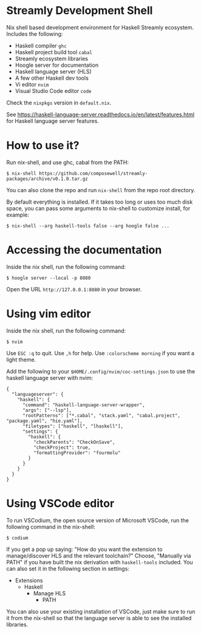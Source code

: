 # Streamly Development Shell

Nix shell based development environment for Haskell Streamly
ecosystem. Includes the following:

* Haskell compiler `ghc`
* Haskell project build tool `cabal`
* Streamly ecosystem libraries
* Hoogle server for documentation
* Haskell language server (HLS)
* A few other Haskell dev tools
* Vi editor `nvim`
* Visual Studio Code editor `code`

Check the `nixpkgs` version in `default.nix`.

See https://haskell-language-server.readthedocs.io/en/latest/features.html for
Haskell language server features.

# How to use it?

Run nix-shell, and use ghc, cabal from the PATH:

```
$ nix-shell https://github.com/composewell/streamly-packages/archive/v0.1.0.tar.gz
```

You can also clone the repo and run `nix-shell` from the repo root directory.

By default everything is installed. If it takes too long or uses too
much disk space, you can pass some arguments to nix-shell to customize
install, for example:

```
$ nix-shell --arg haskell-tools false --arg hoogle false ...
```

# Accessing the documentation

Inside the nix shell, run the following command:

```
$ hoogle server --local -p 8080
```

Open the URL `http://127.0.0.1:8080` in your browser.

# Using vim editor

Inside the nix shell, run the following command:

```
$ nvim
```

Use `ESC :q` to quit.
Use `,h` for help.
Use `:colorscheme morning` if you want a light theme.

Add the following to your `$HOME/.config/nvim/coc-settings.json` to use the
haskell language server with nvim:

```
{
  "languageserver": {
    "haskell": {
      "command": "haskell-language-server-wrapper",
      "args": ["--lsp"],
      "rootPatterns": ["*.cabal", "stack.yaml", "cabal.project", "package.yaml", "hie.yaml"],
      "filetypes": ["haskell", "lhaskell"],
      "settings": {
        "haskell": {
          "checkParents": "CheckOnSave",
          "checkProject": true,
          "formattingProvider": "fourmolu"
        }
      }
    }
  }
}
```

# Using VSCode editor

To run VSCodium, the open source version of Microsoft VSCode, run the
following command in the nix-shell:

```
$ codium
```

If you get a pop up saying: "How do you want the extension to
manage/discover HLS and the relevant toolchain?" Choose, "Manually
via PATH" if you have built the nix derivation with `haskell-tools`
included. You can also set it in the following section in settings:
  * Extensions
    * Haskell
      * Manage HLS
        * PATH

You can also use your existing installation of VSCode, just make sure to
run it from the nix-shell so that the language server is able to see the
installed libraries.
